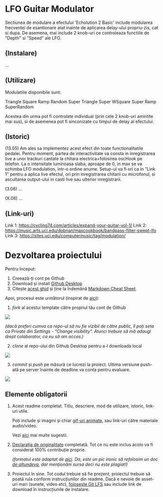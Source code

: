 # LFO Guitar Modulator
Sectiunea de modulare a efectului 'Echolution 2 Basic' include modularea frecventei de esantionare atat inainte
de aplicarea delay-ului propriu-zis, cat si dupa. De asemena, mai include 2 knob-uri ce
controleaza functiile de "Depth" si "Speed" ale LFO.

## (Instalare)
...

## (Utilizare)
Modulatiile disponibile sunt:

Triangle
Square
Ramp
Random
Super Triangle
Super WSquare
Super Ramp
SuperRandom

Acestea din urma pot fi controlate individual (prin cele 2 knob-uri amintite mai sus), 
si de asemenea pot fi sinconizate cu timpul de delay al efectului.

## (Istoric)

(13.05) Am ales sa implementez acest efect din toate functionalitatile pedalei. Pentru moment, partea de interactivitate va consta in inregistrarea live a unor trackuri cantate la chitara electrica+folosirea oscHook pe telefon. 
La o intensitate luminoasa slaba, aproape de 0, in max se va schimba LFO modulation, intr-o ordine anume. Setup-ul va fi ori ca in "Link 1" pentru a aplica live efectul, 
ori prin inregistrarea chitarii cu microfonul, si ascultarea output-ului in casti live sau ulterior inregistrarii.

(3.06) ...

(X.06) ...

## (Link-uri)
Link 1: https://cycling74.com/articles/expand-your-guitar-vol-1/
Link 2: https://music.arts.uci.edu/dobrian/maxcookbook/bandpass-filter-swept-lfo
Link 3: https://sites.uci.edu/computermusic/tag/modulation/



# Dezvoltarea proiectului

Pentru început:

1. Creează-ți cont pe Github
2. Download și install [Github Desktop](https://desktop.github.com/)
3. Citește [acest ghid](https://charlesmartin.com.au/blog/2020/08/09/student-project-repository) și ține la îndemână [Markdown Cheat Sheet](https://www.markdownguide.org/cheat-sheet).

Apoi, procesul este următorul (inspirat de [aici](https://cs.anu.edu.au/courses/comp1720/deliverables/05-major-project/#submission-process)):

1. *fork* al acestui template către propriul tău cont de Github

![](assets/fork.gif)

_(dacă preferi cumva ca repo-ul să nu fie vizibil de către public, îl poți seta ca Private din Settings - "Change visibility". Atunci trebuie să mă adaugi drept colaborator, ca eu să am acces.)_

2. *clone* al repo-ului din Github Desktop pentru a-l downloada local

![](assets/clone.gif)

3. *commit* și *push* pe măsură ce lucrezi la proiect. Ultima versiune push-ată pe server înainte de deadline va conta pentru evaluare.

![](assets/commit.gif)

## Elemente obligatorii

1. Acest readme completat. Titlu, descriere, mod de utilizare, istoric, link-uri utile.

   Poți include și imagini și chiar [gif-uri animate](https://www.screentogif.com/), sau link-uri către materiale audio/video.
   
   Vezi [aici](https://charlesmartin.com.au/blog/2020/08/09/student-project-repository) mai multe sugestii.

2. [Declarația de originalitate](statement-of-originality.yml) completată. Tot ce nu este inclus acolo va fi considerat 100% contribuție proprie.

    *(formatul este adaptat de [aici](https://gitlab.cecs.anu.edu.au/comp1720/2018/comp1720-2018-major-project/-/blob/master/statement-of-originality.yml). Da, este un pic ironic să refolosim un doc [de altundeva](https://cs.anu.edu.au/courses/comp1720/resources/faq/#how-do-i-fill-out-my-statement-of-originality), dar menționăm sursa deci nu este plagiat!)*

3. Proiectul în sine. Tot codul trebuie să fie prezent, proiectul trebuie să poată rula conform instrucțiunilor din readme. Dacă e nevoie de asset-uri mari (sunete, video etc), [folosește Git LFS](https://git-lfs.github.com/) sau include link de download în instrucțiunile de instalare.

